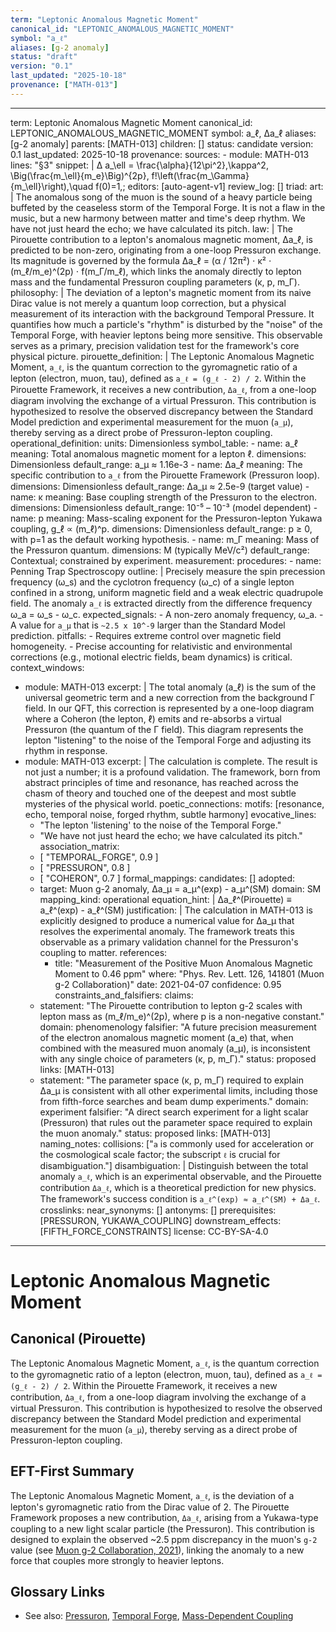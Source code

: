 ```yaml
---
term: "Leptonic Anomalous Magnetic Moment"
canonical_id: "LEPTONIC_ANOMALOUS_MAGNETIC_MOMENT"
symbol: "a_ℓ"
aliases: [g-2 anomaly]
status: "draft"
version: "0.1"
last_updated: "2025-10-18"
provenance: ["MATH-013"]
---
```


---
term: Leptonic Anomalous Magnetic Moment
canonical_id: LEPTONIC_ANOMALOUS_MAGNETIC_MOMENT
symbol: a_ℓ, Δa_ℓ
aliases: [g-2 anomaly]
parents: [MATH-013]
children: []
status: candidate
version: 0.1
last_updated: 2025-10-18
provenance:
  sources:
    - module: MATH-013
      lines: "§3"
      snippet: |
        Δ a_\ell
        = \frac{\alpha}{12\pi^2},\kappa^2,
        \Big(\frac{m_\ell}{m_e}\Big)^{2p},
        f!\left(\frac{m_\Gamma}{m_\ell}\right),\quad f(0)=1,;
  editors: [auto-agent-v1]
  review_log: []
triad:
  art: |
    The anomalous song of the muon is the sound of a heavy particle being buffeted by the ceaseless storm of the Temporal Forge. It is not a flaw in the music, but a new harmony between matter and time's deep rhythm. We have not just heard the echo; we have calculated its pitch.
  law: |
    The Pirouette contribution to a lepton's anomalous magnetic moment, Δa_ℓ, is predicted to be non-zero, originating from a one-loop Pressuron exchange. Its magnitude is governed by the formula Δa_ℓ = (α / 12π²) ⋅ κ² ⋅ (m_ℓ/m_e)^(2p) ⋅ f(m_Γ/m_ℓ), which links the anomaly directly to lepton mass and the fundamental Pressuron coupling parameters (κ, p, m_Γ).
  philosophy: |
    The deviation of a lepton's magnetic moment from its naive Dirac value is not merely a quantum loop correction, but a physical measurement of its interaction with the background Temporal Pressure. It quantifies how much a particle's "rhythm" is disturbed by the "noise" of the Temporal Forge, with heavier leptons being more sensitive. This observable serves as a primary, precision validation test for the framework's core physical picture.
pirouette_definition: |
  The Leptonic Anomalous Magnetic Moment, `a_ℓ`, is the quantum correction to the gyromagnetic ratio of a lepton (electron, muon, tau), defined as `a_ℓ = (g_ℓ - 2) / 2`. Within the Pirouette Framework, it receives a new contribution, `Δa_ℓ`, from a one-loop diagram involving the exchange of a virtual Pressuron. This contribution is hypothesized to resolve the observed discrepancy between the Standard Model prediction and experimental measurement for the muon (`a_μ`), thereby serving as a direct probe of Pressuron-lepton coupling.
operational_definition:
  units: Dimensionless
  symbol_table:
    - name: a_ℓ
      meaning: Total anomalous magnetic moment for a lepton ℓ.
      dimensions: Dimensionless
      default_range: a_μ ≈ 1.16e-3
    - name: Δa_ℓ
      meaning: The specific contribution to `a_ℓ` from the Pirouette Framework (Pressuron loop).
      dimensions: Dimensionless
      default_range: Δa_μ ≈ 2.5e-9 (target value)
    - name: κ
      meaning: Base coupling strength of the Pressuron to the electron.
      dimensions: Dimensionless
      default_range: 10⁻⁵ – 10⁻³ (model dependent)
    - name: p
      meaning: Mass-scaling exponent for the Pressuron-lepton Yukawa coupling, g_ℓ ∝ (m_ℓ)^p.
      dimensions: Dimensionless
      default_range: p ≥ 0, with p=1 as the default working hypothesis.
    - name: m_Γ
      meaning: Mass of the Pressuron quantum.
      dimensions: M (typically MeV/c²)
      default_range: Contextual; constrained by experiment.
  measurement:
    procedures:
      - name: Penning Trap Spectroscopy
        outline: |
          Precisely measure the spin precession frequency (ω_s) and the cyclotron frequency (ω_c) of a single lepton confined in a strong, uniform magnetic field and a weak electric quadrupole field. The anomaly `a_ℓ` is extracted directly from the difference frequency ω_a = ω_s - ω_c.
        expected_signals:
          - A non-zero anomaly frequency, ω_a.
          - A value for `a_μ` that is `~2.5 x 10^-9` larger than the Standard Model prediction.
        pitfalls:
          - Requires extreme control over magnetic field homogeneity.
          - Precise accounting for relativistic and environmental corrections (e.g., motional electric fields, beam dynamics) is critical.
context_windows:
  - module: MATH-013
    excerpt: |
      The total anomaly (a_ℓ) is the sum of the universal geometric term and a new correction from the background Γ field. In our QFT, this correction is represented by a one-loop diagram where a Coheron (the lepton, ℓ) emits and re-absorbs a virtual Pressuron (the quantum of the Γ field). This diagram represents the lepton "listening" to the noise of the Temporal Forge and adjusting its rhythm in response.
  - module: MATH-013
    excerpt: |
      The calculation is complete. The result is not just a number; it is a profound validation. The framework, born from abstract principles of time and resonance, has reached across the chasm of theory and touched one of the deepest and most subtle mysteries of the physical world.
poetic_connections:
  motifs: [resonance, echo, temporal noise, forged rhythm, subtle harmony]
  evocative_lines:
    - "The lepton 'listening' to the noise of the Temporal Forge."
    - "We have not just heard the echo; we have calculated its pitch."
  association_matrix:
    - [ "TEMPORAL_FORGE", 0.9 ]
    - [ "PRESSURON", 0.8 ]
    - [ "COHERON", 0.7 ]
formal_mappings:
  candidates: []
  adopted:
    - target: Muon g-2 anomaly, Δa_μ = a_μ^(exp) - a_μ^(SM)
      domain: SM
      mapping_kind: operational
      equation_hint: |
        Δa_ℓ^(Pirouette) ≡ a_ℓ^(exp) - a_ℓ^(SM)
      justification: |
        The calculation in MATH-013 is explicitly designed to produce a numerical value for Δa_μ that resolves the experimental anomaly. The framework treats this observable as a primary validation channel for the Pressuron's coupling to matter.
      references:
        - title: "Measurement of the Positive Muon Anomalous Magnetic Moment to 0.46 ppm"
          where: "Phys. Rev. Lett. 126, 141801 (Muon g-2 Collaboration)"
          date: 2021-04-07
      confidence: 0.95
constraints_and_falsifiers:
  claims:
    - statement: "The Pirouette contribution to lepton g-2 scales with lepton mass as (m_ℓ/m_e)^(2p), where p is a non-negative constant."
      domain: phenomenology
      falsifier: "A future precision measurement of the electron anomalous magnetic moment (a_e) that, when combined with the measured muon anomaly (a_μ), is inconsistent with any single choice of parameters (κ, p, m_Γ)."
      status: proposed
      links: [MATH-013]
    - statement: "The parameter space (κ, p, m_Γ) required to explain Δa_μ is consistent with all other experimental limits, including those from fifth-force searches and beam dump experiments."
      domain: experiment
      falsifier: "A direct search experiment for a light scalar (Pressuron) that rules out the parameter space required to explain the muon anomaly."
      status: proposed
      links: [MATH-013]
naming_notes:
  collisions: ["`a` is commonly used for acceleration or the cosmological scale factor; the subscript `ℓ` is crucial for disambiguation."]
  disambiguation: |
    Distinguish between the total anomaly `a_ℓ`, which is an experimental observable, and the Pirouette contribution `Δa_ℓ`, which is a theoretical prediction for new physics. The framework's success condition is `a_ℓ^(exp) ≈ a_ℓ^(SM) + Δa_ℓ`.
crosslinks:
  near_synonyms: []
  antonyms: []
  prerequisites: [PRESSURON, YUKAWA_COUPLING]
  downstream_effects: [FIFTH_FORCE_CONSTRAINTS]
license: CC-BY-SA-4.0
---

# Leptonic Anomalous Magnetic Moment

## Canonical (Pirouette)
The Leptonic Anomalous Magnetic Moment, `a_ℓ`, is the quantum correction to the gyromagnetic ratio of a lepton (electron, muon, tau), defined as `a_ℓ = (g_ℓ - 2) / 2`. Within the Pirouette Framework, it receives a new contribution, `Δa_ℓ`, from a one-loop diagram involving the exchange of a virtual Pressuron. This contribution is hypothesized to resolve the observed discrepancy between the Standard Model prediction and experimental measurement for the muon (`a_μ`), thereby serving as a direct probe of Pressuron-lepton coupling.

## EFT-First Summary
The Leptonic Anomalous Magnetic Moment, `a_ℓ`, is the deviation of a lepton's gyromagnetic ratio from the Dirac value of 2. The Pirouette Framework proposes a new contribution, `Δa_ℓ`, arising from a Yukawa-type coupling to a new light scalar particle (the Pressuron). This contribution is designed to explain the observed ~2.5 ppm discrepancy in the muon's `g-2` value (see [Muon g-2 Collaboration, 2021](https://journals.aps.org/prl/abstract/10.1103/PhysRevLett.126.141801)), linking the anomaly to a new force that couples more strongly to heavier leptons.

## Glossary Links
- See also: [Pressuron](), [Temporal Forge](), [Mass-Dependent Coupling]()